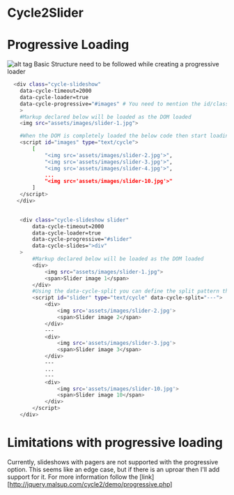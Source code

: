 Cycle2Slider
============
# Progressive Loading
![alt tag](https://raw.github.com/ajaykumaryadav/Cycle2Slider/master/waterfall%20loading%20chart.jpg)
Basic Structure need to be followed while creating a progressive loader


```sh
  <div class="cycle-slideshow" 
    data-cycle-timeout=2000
    data-cycle-loader=true
    data-cycle-progressive="#images" # You need to mention the id/class to have the progressive loading, Basicly it tell to not start loading till the dom is not loaded completly
    >
    #Markup declared below will be loaded as the DOM loaded
    <img src="assets/images/slider-1.jpg">

    #When the DOM is completely loaded the below code then start loading
    <script id="images" type="text/cycle">
		[
		    "<img src='assets/images/slider-2.jpg'>",
		    "<img src='assets/images/slider-3.jpg'>",
		    "<img src='assets/images/slider-4.jpg'>",
		    ...
		    "<img src='assets/images/slider-10.jpg'>"				    
		]
    </script>
   </div>
   
```
```sh
	<div class="cycle-slideshow slider" 
		data-cycle-timeout=2000
		data-cycle-loader=true
		data-cycle-progressive="#slider"
		data-cycle-slides=">div"
	>
		#Markup declared below will be loaded as the DOM loaded
		<div>
			<img src="assets/images/slider-1.jpg">
			<span>Slider image 1</span>
		</div>
		#Using the data-cycle-split you can define the split pattern that tells cycle2 that its the end of one slide
		<script id="slider" type="text/cycle" data-cycle-split="---">
			<div>
				<img src='assets/images/slider-2.jpg'>
				<span>Slider image 2</span>
			</div>
			---
			<div>
				<img src='assets/images/slider-3.jpg'>
				<span>Slider image 3</span>
			</div>
			---
			...
			---
			<div>
				<img src='assets/images/slider-10.jpg'>
				<span>Slider image 10</span>
			</div>
		</script>
	</div>   
```

# Limitations with progressive loading
Currently, slideshows with pagers are not supported with the progressive option. This seems like an edge case, but if there is an uproar then I'll add support for it.
For more information follow the [link][http://jquery.malsup.com/cycle2/demo/progressive.php]
